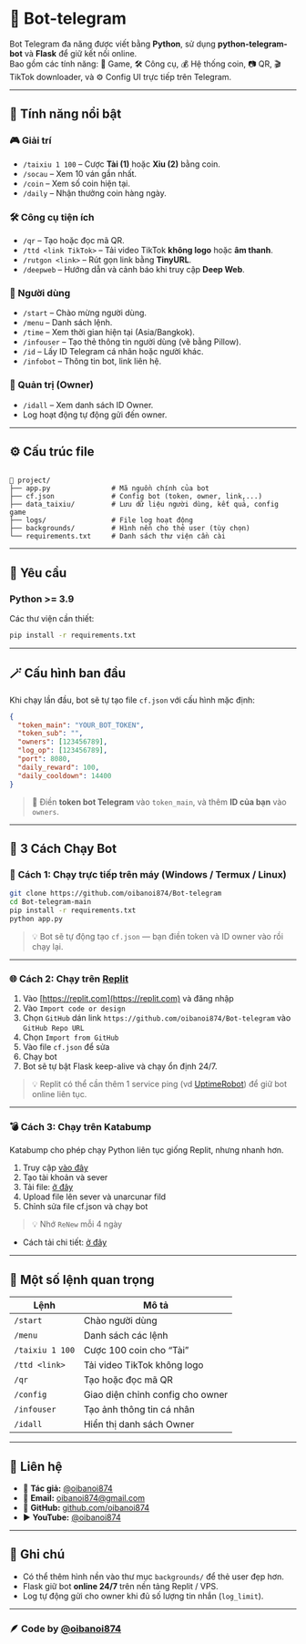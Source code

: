 # 🤖 Bot-telegram

Bot Telegram đa năng được viết bằng **Python**, sử dụng **python-telegram-bot** và **Flask** để giữ kết nối online.  
Bao gồm các tính năng: 🎲 Game, 🛠 Công cụ, 💰 Hệ thống coin, 📷 QR, 🎬 TikTok downloader, và ⚙️ Config UI trực tiếp trên Telegram.

---

## 🚀 Tính năng nổi bật

### 🎮 Giải trí
- `/taixiu 1 100` – Cược **Tài (1)** hoặc **Xỉu (2)** bằng coin.
- `/socau` – Xem 10 ván gần nhất.
- `/coin` – Xem số coin hiện tại.
- `/daily` – Nhận thưởng coin hàng ngày.

### 🛠 Công cụ tiện ích
- `/qr` – Tạo hoặc đọc mã QR.
- `/ttd <link TikTok>` – Tải video TikTok **không logo** hoặc **âm thanh**.
- `/rutgon <link>` – Rút gọn link bằng **TinyURL**.
- `/deepweb` – Hướng dẫn và cảnh báo khi truy cập **Deep Web**.

### 👤 Người dùng
- `/start` – Chào mừng người dùng.
- `/menu` – Danh sách lệnh.
- `/time` – Xem thời gian hiện tại (Asia/Bangkok).
- `/infouser` – Tạo thẻ thông tin người dùng (vẽ bằng Pillow).
- `/id` – Lấy ID Telegram cá nhân hoặc người khác.
- `/infobot` – Thông tin bot, link liên hệ.

### 👑 Quản trị (Owner)
- `/idall` – Xem danh sách ID Owner.
- Log hoạt động tự động gửi đến owner.

---

## ⚙️ Cấu trúc file

```

📂 project/
├── app.py               # Mã nguồn chính của bot
├── cf.json              # Config bot (token, owner, link,...)
├── data_taixiu/         # Lưu dữ liệu người dùng, kết quả, config game
├── logs/                # File log hoạt động
├── backgrounds/         # Hình nền cho thẻ user (tùy chọn)
└── requirements.txt     # Danh sách thư viện cần cài

````

---

## 🧩 Yêu cầu

### Python >= 3.9  
Các thư viện cần thiết:

```bash
pip install -r requirements.txt
````

---

## 🪄 Cấu hình ban đầu

Khi chạy lần đầu, bot sẽ tự tạo file `cf.json` với cấu hình mặc định:

```json
{
  "token_main": "YOUR_BOT_TOKEN",
  "token_sub": "",
  "owners": [123456789],
  "log_op": [123456789],
  "port": 8080,
  "daily_reward": 100,
  "daily_cooldown": 14400
}
```

> 🔑 Điền **token bot Telegram** vào `token_main`, và thêm **ID của bạn** vào `owners`.

---

## 🚀 3 Cách Chạy Bot

### 🧭 **Cách 1: Chạy trực tiếp trên máy (Windows / Termux / Linux)**

```bash
git clone https://github.com/oibanoi874/Bot-telegram
cd Bot-telegram-main
pip install -r requirements.txt
python app.py
```

> 💡 Bot sẽ tự động tạo `cf.json` — bạn điền token và ID owner vào rồi chạy lại.

---

### 🌐 **Cách 2: Chạy trên [Replit](https://replit.com/)**

1. Vào [https://replit.com](https://replit.com) và đăng nhập
2. Vào `Import code or design`
3. Chọn `GitHub` dán link `https://github.com/oibanoi874/Bot-telegram` vào `GitHub Repo URL`
4. Chọn `Import from GitHub`
5. Vào file `cf.json` để sửa
6. Chạy bot 
7. Bot sẽ tự bật Flask keep-alive và chạy ổn định 24/7.

> 💡 Replit có thể cần thêm 1 service ping (vd [UptimeRobot](https://uptimerobot.com)) để giữ bot online liên tục.

---

### 💣 **Cách 3: Chạy trên Katabump**

Katabump cho phép chạy Python liên tục giống Replit, nhưng nhanh hơn.

1. Truy cập [vào đây](https://dashboard.katabump.com/auth/login#9ce953)
2. Tạo tài khoản và sever
3. Tải file: [ở đây](https://www.mediafire.com/file/536rhchozkvprcz/bot-telegram.zip/file)
4. Upload file lên sever và unarcunar fild
5. Chỉnh sửa file cf.json và chạy bot
> 💡 Nhớ `ReNew` mỗi 4 ngày 

- Cách tải chi tiết: [ở đây]()

---

## 📜 Một số lệnh quan trọng

| Lệnh            | Mô tả                            |
| --------------- | -------------------------------- |
| `/start`        | Chào người dùng                  |
| `/menu`         | Danh sách các lệnh               |
| `/taixiu 1 100` | Cược 100 coin cho “Tài”          |
| `/ttd <link>`   | Tải video TikTok không logo      |
| `/qr`           | Tạo hoặc đọc mã QR               |
| `/config`       | Giao diện chỉnh config cho owner |
| `/infouser`     | Tạo ảnh thông tin cá nhân        |
| `/idall`        | Hiển thị danh sách Owner         |

---

## 💬 Liên hệ

* 👑 **Tác giả:** [@oibanoi874](https://t.me/oibanoi874)
* 📧 **Email:** [oibanoi874@gmail.com](mailto:oibanoi874@gmail.com)
* 🐙 **GitHub:** [github.com/oibanoi874](https://github.com/oibanoi874)
* ▶️ **YouTube:** [@oibanoi874](https://www.youtube.com/@oibanoi874)

---

## 🧠 Ghi chú

* Có thể thêm hình nền vào thư mục `backgrounds/` để thẻ user đẹp hơn.
* Flask giữ bot **online 24/7** trên nền tảng Replit / VPS.
* Log tự động gửi cho owner khi đủ số lượng tin nhắn (`log_limit`).

---

### 🪶 Code by [@oibanoi874](https://t.me/oibanoi874)

